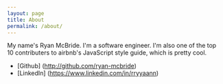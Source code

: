 ```yaml
---
layout: page
title: About
permalink: /about/
---
```

My name's Ryan McBride. I'm a software engineer. I'm also one of the top 10 contributers to airbnb's JavaScript style guide, which is pretty cool.

* [Github] (http://github.com/ryan-mcbride)
* [LinkedIn] (https://www.linkedin.com/in/rryyaann)
